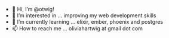- 👋 Hi, I’m @otwig! 
- 👀 I’m interested in ... improving my web development skills
- 🌱 I’m currently learning ... elixir, ember, phoenix and postgres
- 📫 How to reach me ... oliviahartwig at gmail dot com

<!---
otwig/otwig is a ✨ special ✨ repository because its `README.md` (this file) appears on your GitHub profile.
You can click the Preview link to take a look at your changes.
--->
